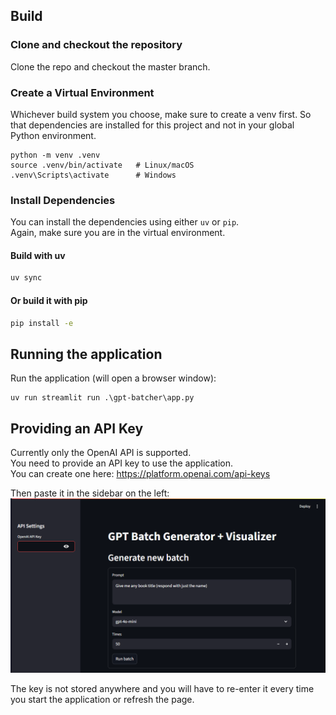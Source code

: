 ## Build
### Clone and checkout the repository
Clone the repo and checkout the master branch.

### Create a Virtual Environment
Whichever build system you choose, make sure to create a venv first.
So that dependencies are installed for this project and not in your global Python environment.
```shell
python -m venv .venv
source .venv/bin/activate   # Linux/macOS
.venv\Scripts\activate      # Windows
```

### Install Dependencies
You can install the dependencies using either `uv` or `pip`.  
Again, make sure you are in the virtual environment.

#### Build with uv
```bash
uv sync
```

#### Or build it with pip
```bash
pip install -e
```


## Running the application
Run the application (will open a browser window):
```shell
uv run streamlit run .\gpt-batcher\app.py
```

## Providing an API Key
Currently only the OpenAI API is supported.  
You need to provide an API key to use the application.  
You can create one here: https://platform.openai.com/api-keys

Then paste it in the sidebar on the left:
![api_key.png](docs/api_key.png)

The key is not stored anywhere and you will have to re-enter it
every time you start the application or refresh the page.